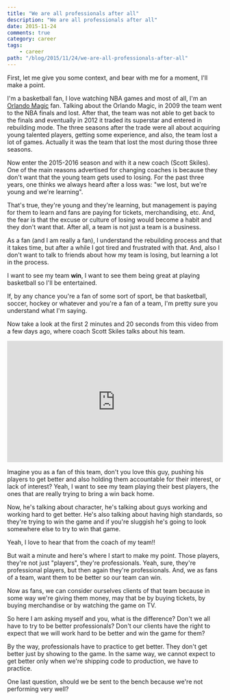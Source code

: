 ```yaml
---
title: "We are all professionals after all"
description: "We are all professionals after all"
date: 2015-11-24
comments: true
category: career
tags:
    - career
path: "/blog/2015/11/24/we-are-all-professionals-after-all"
---
```


First, let me give you some context, and bear with me for a moment, I'll make a point.

I'm a basketball fan, I love watching NBA games and most of all, I'm an [Orlando Magic](www.orlandomagic.com) fan. Talking about the Orlando Magic, in 2009 the team went to the NBA finals and lost. After that, the team was not able to get back to the finals and eventually in 2012 it traded its superstar and entered in rebuilding mode. The three seasons after the trade were all about acquiring young talented players, getting some experience, and also, the team lost a lot of games. Actually it was the team that lost the most during those three seasons.

Now enter the 2015-2016 season and with it a new coach (Scott Skiles). One of the main reasons advertised for changing coaches is because they don't want that the young team gets used to losing. For the past three years, one thinks we always heard after a loss was: "we lost, but we're young and we're learning".

That's true, they're young and they're learning, but management is paying for them to learn and fans are paying for tickets, merchandising, etc. And, the fear is that the excuse or culture of losing would become a habit and they don't want that. After all, a team is not just a team is a business.

As a fan (and I am really a fan), I understand the rebuilding process and that it takes time, but after a while I got tired and frustrated with that. And, also I don't want to talk to friends about how my team is losing, but learning a lot in the process.

I want to see my team **win**, I want to see them being great at playing basketball so I'll be entertained.

<script async src="//pagead2.googlesyndication.com/pagead/js/adsbygoogle.js"></script>
<!-- Responsive content -->

<ins class="adsbygoogle"
     style="display:block"
     data-ad-client="ca-pub-1865353648221711"
     data-ad-slot="8499334570"
     data-ad-format="auto"></ins>

<script>
(adsbygoogle = window.adsbygoogle || []).push({});
</script>

If, by any chance you're a fan of some sort of sport, be that basketball, soccer, hockey or whatever and you're a fan of a team, I'm pretty sure you understand what I'm saying.

Now take a look at the first 2 minutes and 20 seconds from this video from a few days ago, where coach Scott Skiles talks about his team.

<style>.embed-container { position: relative; padding-bottom: 56.25%; height: 0; overflow: hidden; max-width: 100%; } .embed-container iframe, .embed-container object, .embed-container embed { position: absolute; top: 0; left: 0; width: 100%; height: 100%; }</style><div class='embed-container'><iframe src="http://player.foxfdm.com/sports/embed-iframe.html?videourl=http://link.theplatform.com/s/BKQ29B/LUSjGeSWDaA4?mbr=true&assetTypes=Video&feed=Fox%20Sports%20All&iu=/fscom/florida/video&style=centerme" frameborder="0" scrolling="no"> </iframe></div>

Imagine you as a fan of this team, don't you love this guy, pushing his players to get better and also holding them accountable for their interest, or lack of interest? Yeah, I want to see my team playing their best players, the ones that are really trying to bring a win back home.

Now, he's talking about character, he's talking about guys working and working hard to get better. He's also talking about having high standards, so they're trying to win the game and if you're sluggish he's going to look somewhere else to try to win that game.

Yeah, I love to hear that from the coach of my team!!

But wait a minute and here's where I start to make my point. Those players, they're not just "players", they're professionals. Yeah, sure, they're professional players, but then again they're professionals. And, we as fans of a team, want them to be better so our team can win.

Now as fans, we can consider ourselves clients of that team because in some way we're giving them money, may that be by buying tickets, by buying merchandise or by watching the game on TV.

So here I am asking myself and you, what is the difference? Don't we all have to try to be better professionals? Don't our clients have the right to expect that we will work hard to be better and win the game for them?

By the way, professionals have to practice to get better. They don't get better just by showing to the game. In the same way, we cannot expect to get better only when we're shipping code to production, we have to practice.

One last question, should we be sent to the bench because we're not performing very well?
